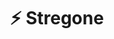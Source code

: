 ---
title: ⚡️ Stregone
# Prev/next pager order (if `docs_section_pager` enabled in `params.toml`)

sidebar:
    order: 11
    badge:
        text: TODO
---